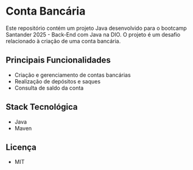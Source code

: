 # Conta Bancária 

Este repositório contém um projeto Java desenvolvido para o bootcamp Santander 2025 - Back-End com Java na DIO. O projeto é um desafio relacionado à criação de uma conta bancária.

## Principais Funcionalidades
- Criação e gerenciamento de contas bancárias
- Realização de depósitos e saques
- Consulta de saldo da conta

## Stack Tecnológica
- Java
- Maven

## Licença
- MIT